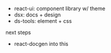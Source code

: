 - react-ui: component library w/ theme
- dsx: docs + design
- ds-tools: element + css

next steps

- react-docgen into this

